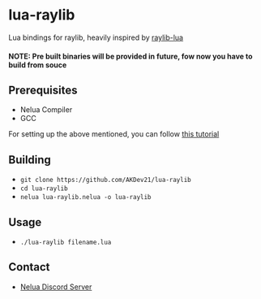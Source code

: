 # lua-raylib
Lua bindings for raylib, heavily inspired by [raylib-lua](https://github.com/raysan5/raylib-lua)

#### NOTE: Pre built binaries will be provided in future, fow now you have to build from souce

## Prerequisites
* Nelua Compiler
* GCC

For setting up the above mentioned, you can follow [this tutorial](https://github.com/AKDev21/nelua-tutorials/blob/main/Getting-Started.md)

## Building
* ```git clone https://github.com/AKDev21/lua-raylib```
* ```cd lua-raylib```
* ```nelua lua-raylib.nelua -o lua-raylib```

## Usage
* ```./lua-raylib filename.lua```

## Contact
* [Nelua Discord Server](https://discord.com/invite/7aaGeG7)
